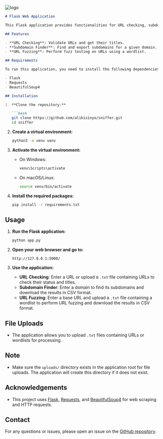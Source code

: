 



![logo](https://github.com/user-attachments/assets/76eda83d-56cb-4997-ad1e-ba3692535349)

```markdown
# Flask Web Application

This Flask application provides functionalities for URL checking, subdomain finding, and URL fuzzing. It allows users to check the status and titles of URLs, find subdomains for a given domain, and perform URL fuzzing with a wordlist.

## Features

- **URL Checking**: Validate URLs and get their titles.
- **Subdomain Finder**: Find and export subdomains for a given domain.
- **URL Fuzzing**: Perform fuzz testing on URLs using a wordlist.

## Requirements

To run this application, you need to install the following dependencies:

- Flask
- Requests
- BeautifulSoup4

## Installation

1. **Clone the repository:**

   ```bash
   git clone https://github.com/alikisinyo/sniffer.git
   cd sniffer
   ```

2. **Create a virtual environment:**

   ```bash
   python3 -m venv venv
   ```

3. **Activate the virtual environment:**

   - On Windows:

     ```bash
     venv\Scripts\activate
     ```

   - On macOS/Linux:

     ```bash
     source venv/bin/activate
     ```

4. **Install the required packages:**

   ```bash
   pip install -r requirements.txt
   ```

## Usage

1. **Run the Flask application:**

   ```bash
   python app.py
   ```

2. **Open your web browser and go to:**

   ```
   http://127.0.0.1:5000/
   ```

3. **Use the application:**

   - **URL Checking**: Enter a URL or upload a `.txt` file containing URLs to check their status and titles.
   - **Subdomain Finder**: Enter a domain to find its subdomains and download the results in CSV format.
   - **URL Fuzzing**: Enter a base URL and upload a `.txt` file containing a wordlist to perform URL fuzzing and download the results in CSV format.

## File Uploads

- The application allows you to upload `.txt` files containing URLs or wordlists for processing.

## Note

- Make sure the `uploads/` directory exists in the application root for file uploads. The application will create this directory if it does not exist.

## Acknowledgements

- This project uses [Flask](https://flask.palletsprojects.com/), [Requests](https://requests.readthedocs.io/), and [BeautifulSoup4](https://www.crummy.com/software/BeautifulSoup/bs4/doc/) for web scraping and HTTP requests.

## Contact

For any questions or issues, please open an issue on the [GitHub repository](https://github.com/alikisinyo/sniffer/issues).
```
